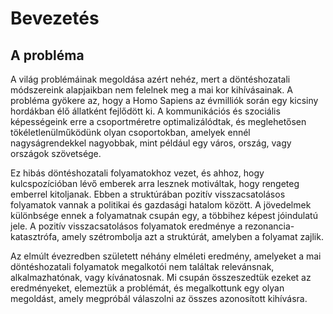 # Bevezetés

## A probléma

A világ problémáinak megoldása azért nehéz, mert a döntéshozatali módszereink alapjaikban nem felelnek meg a mai kor kihívásainak. A probléma gyökere az, hogy a Homo Sapiens az évmilliók során egy kicsiny hordákban élő állatként fejlődött ki. A kommunikációs és szociális képességeink erre a csoportméretre optimalizálódtak, és meglehetősen tökéletlenülműködünk olyan csoportokban, amelyek ennél nagyságrendekkel nagyobbak, mint például egy város, ország, vagy országok szövetsége.

Ez hibás döntéshozatali folyamatokhoz vezet, és ahhoz, hogy kulcspozícióban lévő emberek arra lesznek motiváltak, hogy rengeteg emberrel kitoljanak. Ebben a struktúrában pozitív visszacsatolásos folyamatok vannak a politikai és gazdasági hatalom között. A jövedelmek különbsége ennek a folyamatnak csupán egy, a többihez képest jóindulatú jele. A pozitív visszacsatolásos folyamatok eredménye a rezonancia-katasztrófa, amely szétrombolja azt a struktúrát, amelyben a folyamat zajlik.

Az elmúlt évezredben született néhány elméleti eredmény, amelyeket a mai döntéshozatali folyamatok megalkotói nem találtak relevánsnak, alkalmazhatónak, vagy kívánatosnak. Mi csupán összeszedtük ezeket az eredményeket, elemeztük a problémát, és megalkottunk egy olyan megoldást, amely megpróbál válaszolni az összes azonosított kihívásra.

